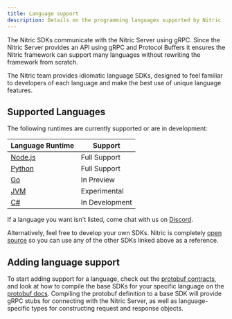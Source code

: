 ```yaml
---
title: Language support
description: Details on the programming languages supported by Nitric
---
```


The Nitric SDKs communicate with the Nitric Server using gRPC. Since the Nitric Server provides an API using gRPC and Protocol Buffers it ensures the Nitric framework can support many languages without rewriting the framework from scratch.

The Nitric team provides idiomatic language SDKs, designed to feel familiar to developers of each language and make the best use of unique language features.

## Supported Languages

The following runtimes are currently supported or are in development:

| Language Runtime                                   | Support        |
| -------------------------------------------------- | -------------- |
| [Node.js](https://github.com/nitrictech/node-sdk)  | Full Support   |
| [Python](https://github.com/nitrictech/python-sdk) | Full Support   |
| [Go](https://github.com/nitrictech/go-sdk)         | In Preview     |
| [JVM](https://github.com/nitrictech/jvm-sdk)       | Experimental   |
| [C#](https://github.com/nitrictech/dotnet-sdk)     | In Development |

If a language you want isn't listed, come chat with us on [Discord](https://discord.gg/Webemece5C).

Alternatively, feel free to develop your own SDKs. Nitric is completely [open source](https://github.com/nitrictech) so you can use any of the other SDKs linked above as a reference.

## Adding language support

To start adding support for a language, check out the [protobuf contracts](https://github.com/nitrictech/nitric/tree/main/contracts), and look at how to compile the base SDKs for your specific language on the [protobuf docs](https://developers.google.com/protocol-buffers). Compiling the protobuf definition to a base SDK will provide gRPC stubs for connecting with the Nitric Server, as well as language-specific types for constructing request and response objects.
